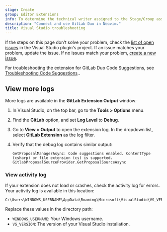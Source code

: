 ```yaml
---
stage: Create
group: Editor Extensions
info: To determine the technical writer assigned to the Stage/Group associated with this page, see https://handbook.gitlab.com/handbook/product/ux/technical-writing/#assignments
description: "Connect and use GitLab Duo in Neovim."
title: Visual Studio troubleshooting
---
```


If the steps on this page don't solve your problem, check the
[list of open issues](https://gitlab.com/gitlab-org/editor-extensions/gitlab-visual-studio-extension/-/issues/?sort=created_date&state=opened&first_page_size=100)
in the Visual Studio plugin's project. If an issue matches your problem, update the issue.
If no issues match your problem, [create a new issue](https://gitlab.com/gitlab-org/editor-extensions/gitlab-visual-studio-extension/-/issues/new).

For troubleshooting the extension for GitLab Duo Code Suggestions,
see [Troubleshooting Code Suggestions](../../user/project/repository/code_suggestions/troubleshooting.md#microsoft-visual-studio-troubleshooting)..

## View more logs

More logs are available in the **GitLab Extension Output** window:

1. In Visual Studio, on the top bar, go to the **Tools > Options** menu.
1. Find the **GitLab** option, and set **Log Level** to **Debug**.
1. Go to **View > Output** to open the extension log. In the dropdown list, select **GitLab Extension** as the log filter.
1. Verify that the debug log contains similar output:

   ```shell
   GetProposalManagerAsync: Code suggestions enabled. ContentType (csharp) or file extension (cs) is supported.
   GitlabProposalSourceProvider.GetProposalSourceAsync
   ```

### View activity log

If your extension does not load or crashes, check the activity log for errors.
Your activity log is available in this location:

```plaintext
C:\Users\WINDOWS_USERNAME\AppData\Roaming\Microsoft\VisualStudio\VS_VERSION\ActivityLog.xml
```

Replace these values in the directory path:

- `WINDOWS_USERNAME`: Your Windows username.
- `VS_VERSION`: The version of your Visual Studio installation.
